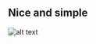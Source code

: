 ## Nice and simple
![alt text](https://raw.githubusercontent.com/wiki/pions/webrtc/images/stack/WebRTC.png "WebRTC Stack")

